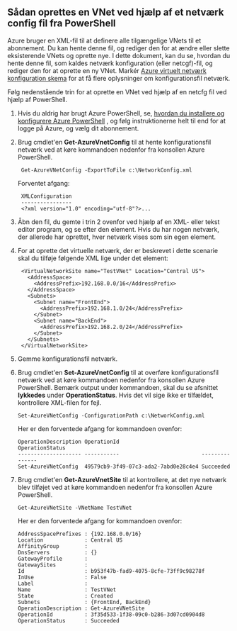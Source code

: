 ## <a name="how-to-create-a-vnet-using-a-network-config-file-from-powershell"></a>Sådan oprettes en VNet ved hjælp af et netværk config fil fra PowerShell

Azure bruger en XML-fil til at definere alle tilgængelige VNets til et abonnement. Du kan hente denne fil, og rediger den for at ændre eller slette eksisterende VNets og oprette nye. I dette dokument, kan du se, hvordan du hente denne fil, som kaldes netværk konfiguration (eller netcgf)-fil, og rediger den for at oprette en ny VNet. Markér [Azure virtuelt netværk konfiguration skema](https://msdn.microsoft.com/library/azure/jj157100.aspx) for at få flere oplysninger om konfigurationsfil netværk.

Følg nedenstående trin for at oprette en VNet ved hjælp af en netcfg fil ved hjælp af PowerShell.

1. Hvis du aldrig har brugt Azure PowerShell, se, [hvordan du installere og konfigurere Azure PowerShell](../articles/powershell-install-configure.md) , og følg instruktionerne helt til end for at logge på Azure, og vælg dit abonnement.
2. Brug cmdlet'en **Get-AzureVnetConfig** til at hente konfigurationsfil netværk ved at køre kommandoen nedenfor fra konsollen Azure PowerShell. 

        Get-AzureVNetConfig -ExportToFile c:\NetworkConfig.xml

    Forventet afgang:

        XMLConfiguration                                                                                                     
        ----------------                                                                                                     
        <?xml version="1.0" encoding="utf-8"?>...  

3. Åbn den fil, du gemte i trin 2 ovenfor ved hjælp af en XML- eller tekst editor program, og se efter den **<VirtualNetworkSites>** element. Hvis du har nogen netværk, der allerede har oprettet, hver netværk vises som sin egen **<VirtualNetworkSite>** element.
4. For at oprette det virtuelle netværk, der er beskrevet i dette scenarie skal du tilføje følgende XML lige under det **<VirtualNetworkSites>** element:

        <VirtualNetworkSite name="TestVNet" Location="Central US">
          <AddressSpace>
            <AddressPrefix>192.168.0.0/16</AddressPrefix>
          </AddressSpace>
          <Subnets>
            <Subnet name="FrontEnd">
              <AddressPrefix>192.168.1.0/24</AddressPrefix>
            </Subnet>
            <Subnet name="BackEnd">
              <AddressPrefix>192.168.2.0/24</AddressPrefix>
            </Subnet>
          </Subnets>
        </VirtualNetworkSite>

9.  Gemme konfigurationsfil netværk.
10. Brug cmdlet'en **Set-AzureVnetConfig** til at overføre konfigurationsfil netværk ved at køre kommandoen nedenfor fra konsollen Azure PowerShell. Bemærk output under kommandoen, skal du se afsnittet **lykkedes** under **OperationStatus**. Hvis det vil sige ikke er tilfældet, kontrollere XML-filen for fejl.

        Set-AzureVNetConfig -ConfigurationPath c:\NetworkConfig.xml

    Her er den forventede afgang for kommandoen ovenfor:

        OperationDescription OperationId                          OperationStatus
        -------------------- -----------                          ---------------
        Set-AzureVNetConfig  49579cb9-3f49-07c3-ada2-7abd0e28c4e4 Succeeded 
    
11. Brug cmdlet'en **Get-AzureVnetSite** til at kontrollere, at det nye netværk blev tilføjet ved at køre kommandoen nedenfor fra konsollen Azure PowerShell. 

        Get-AzureVNetSite -VNetName TestVNet

    Her er den forventede afgang for kommandoen ovenfor:

        AddressSpacePrefixes : {192.168.0.0/16}
        Location             : Central US
        AffinityGroup        : 
        DnsServers           : {}
        GatewayProfile       : 
        GatewaySites         : 
        Id                   : b953f47b-fad9-4075-8cfe-73ff9c98278f
        InUse                : False
        Label                : 
        Name                 : TestVNet
        State                : Created
        Subnets              : {FrontEnd, BackEnd}
        OperationDescription : Get-AzureVNetSite
        OperationId          : 3f35d533-1f38-09c0-b286-3d07cd0904d8
        OperationStatus      : Succeeded